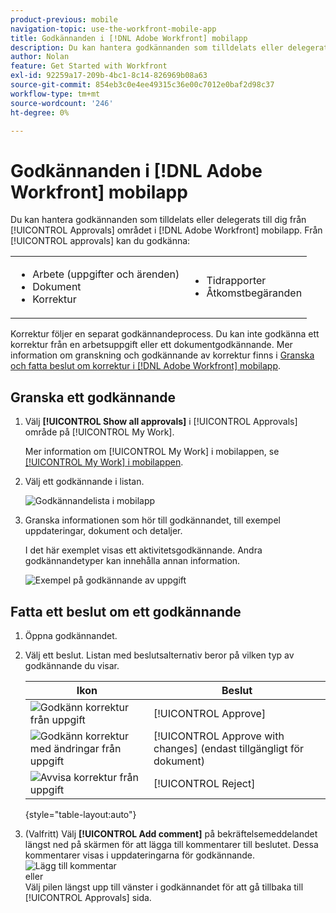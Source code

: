 ```yaml
---
product-previous: mobile
navigation-topic: use-the-workfront-mobile-app
title: Godkännanden i [!DNL Adobe Workfront] mobilapp
description: Du kan hantera godkännanden som tilldelats eller delegerats till dig från [!UICONTROL Approvals] området i [!DNL Adobe Workfront] mobilapp.
author: Nolan
feature: Get Started with Workfront
exl-id: 92259a17-209b-4bc1-8c14-826969b08a63
source-git-commit: 854eb3c0e4ee49315c36e00c7012e0baf2d98c37
workflow-type: tm+mt
source-wordcount: '246'
ht-degree: 0%

---
```


# Godkännanden i [!DNL Adobe Workfront] mobilapp

Du kan hantera godkännanden som tilldelats eller delegerats till dig från [!UICONTROL Approvals] området i [!DNL Adobe Workfront] mobilapp. Från [!UICONTROL approvals] kan du godkänna:

<table style="table-layout:auto"> 
 <col> 
 <col> 
 <tbody> 
  <tr> 
   <td> 
    <ul> 
     <li>Arbete (uppgifter och ärenden)</li> 
     <li>Dokument</li> 
     <li>Korrektur </li> 
    </ul> </td> 
   <td> 
    <ul> 
     <li>Tidrapporter</li> 
     <li>Åtkomstbegäranden</li> 
    </ul> </td> 
  </tr> 
 </tbody> 
</table>

Korrektur följer en separat godkännandeprocess. Du kan inte godkänna ett korrektur från en arbetsuppgift eller ett dokumentgodkännande. Mer information om granskning och godkännande av korrektur finns i [Granska och fatta beslut om korrektur i [!DNL Adobe Workfront] mobilapp](../../../workfront-basics/mobile-apps/using-the-workfront-mobile-app/work-with-proofs-in-mobile-app.md).

## Granska ett godkännande

1. Välj **[!UICONTROL Show all approvals]** i [!UICONTROL Approvals] område på [!UICONTROL My Work].

   Mer information om [!UICONTROL My Work] i mobilappen, se [[!UICONTROL My Work] i mobilappen](../../../workfront-basics/mobile-apps/using-the-workfront-mobile-app/my-work-section-mobile.md).

1. Välj ett godkännande i listan.

   ![Godkännandelista i mobilapp](assets/mobile-approvals-adobe-350x574.png)

1. Granska informationen som hör till godkännandet, till exempel uppdateringar, dokument och detaljer.

   I det här exemplet visas ett aktivitetsgodkännande. Andra godkännandetyper kan innehålla annan information.

   ![Exempel på godkännande av uppgift](assets/mobile-taskapproval-350x664.png)

## Fatta ett beslut om ett godkännande

1. Öppna godkännandet.
1. Välj ett beslut. Listan med beslutsalternativ beror på vilken typ av godkännande du visar.

   | Ikon | Beslut |
   |---|---|
   | ![Godkänn korrektur från uppgift](assets/mobile-approveprooffromtask.png) | [!UICONTROL Approve] |
   | ![Godkänn korrektur med ändringar från uppgift](assets/mobile-approveproofwithcommentsfromtask.png) | [!UICONTROL Approve with changes] (endast tillgängligt för dokument) |
   | ![Avvisa korrektur från uppgift](assets/mobile-rejectprooffromtask.png) | [!UICONTROL Reject] |

   {style="table-layout:auto"}

1. (Valfritt) Välj **[!UICONTROL Add comment]** på bekräftelsemeddelandet längst ned på skärmen för att lägga till kommentarer till beslutet. Dessa kommentarer visas i uppdateringarna för godkännande.\
   ![Lägg till kommentar](assets/mobile-addcommenttoapproval-350x123.png)\
   eller\
   Välj pilen längst upp till vänster i godkännandet för att gå tillbaka till [!UICONTROL Approvals] sida.
